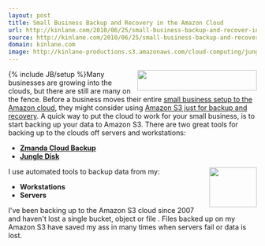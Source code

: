 ```yaml
---
layout: post
title: Small Business Backup and Recovery in the Amazon Cloud
url: http://kinlane.com/2010/06/25/small-business-backup-and-recover-in-the-amazon-cloud/
source: http://kinlane.com/2010/06/25/small-business-backup-and-recover-in-the-amazon-cloud/
domain: kinlane.com
image: http://kinlane-productions.s3.amazonaws.com/cloud-computing/jungle-disk-logo.gif
---
```

{% include JB/setup %}<img class="alignnone c1" title="Jungle Disk" src="http://kinlane-productions.s3.amazonaws.com/cloud-computing/jungle-disk-logo.gif" alt="" width="242" height="42" align="right" />Many businesses are growing into the clouds, but there are still are many on the fence. Before a business moves their entire <a href="http://www.kinlane.com/2010/06/amazon-cloud-small-business-setup/">small business setup to the Amazon cloud</a>, they might consider using <a href="http://aws.typepad.com/aws/2010/06/amazon-web-services-for-backup-and-disaster-recovery.html">Amazon S3 just for backup and recovery</a>. A quick way to put the cloud to work for your small business, is to start backing up your data to Amazon S3. There are two great tools for backing up to the clouds off servers and workstations:
<ul class="mainlist">
     <li>
          <strong><a href="http://www.zmanda.com/cloud-backup.html">Zmanda Cloud Backup</a></strong>
     </li>
     <li>
          <strong><a href="https://www.jungledisk.com/" target="_blank">Jungle Disk</a></strong>
     </li>
</ul>I use automated tools to backup data from my:<img class="alignnone c1" title="Zmanda" src="http://kinlane-productions.s3.amazonaws.com/cloud-computing/zmanda.png" alt="" width="96" height="81" align="right" />
<ul class="mainlist">
     <li>
          <strong>Workstations</strong>
     </li>
     <li>
          <strong>Servers</strong>
     </li>
</ul>I've been backing up to the Amazon S3 cloud since 2007 and haven't lost a single bucket, object or file . Files backed up on my Amazon S3 have saved my ass in many times when servers fail or data is lost.